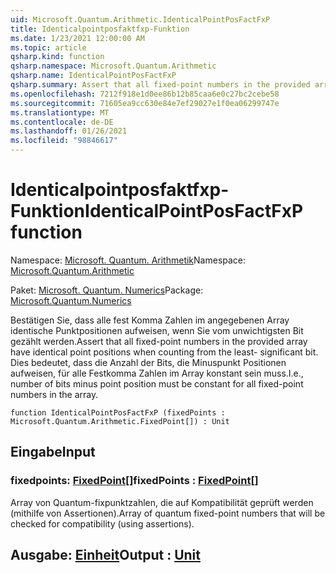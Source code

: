 ```yaml
---
uid: Microsoft.Quantum.Arithmetic.IdenticalPointPosFactFxP
title: Identicalpointposfaktfxp-Funktion
ms.date: 1/23/2021 12:00:00 AM
ms.topic: article
qsharp.kind: function
qsharp.namespace: Microsoft.Quantum.Arithmetic
qsharp.name: IdenticalPointPosFactFxP
qsharp.summary: Assert that all fixed-point numbers in the provided array have identical point positions when counting from the least- significant bit. I.e., number of bits minus point position must be constant for all fixed-point numbers in the array.
ms.openlocfilehash: 7212f918e1d0ee86b12b85caa6e0c27bc2cebe58
ms.sourcegitcommit: 71605ea9cc630e84e7ef29027e1f0ea06299747e
ms.translationtype: MT
ms.contentlocale: de-DE
ms.lasthandoff: 01/26/2021
ms.locfileid: "98846617"
---
```

# <a name="identicalpointposfactfxp-function"></a><span data-ttu-id="adcfa-102">Identicalpointposfaktfxp-Funktion</span><span class="sxs-lookup"><span data-stu-id="adcfa-102">IdenticalPointPosFactFxP function</span></span>

<span data-ttu-id="adcfa-103">Namespace: [Microsoft. Quantum. Arithmetik](xref:Microsoft.Quantum.Arithmetic)</span><span class="sxs-lookup"><span data-stu-id="adcfa-103">Namespace: [Microsoft.Quantum.Arithmetic](xref:Microsoft.Quantum.Arithmetic)</span></span>

<span data-ttu-id="adcfa-104">Paket: [Microsoft. Quantum. Numerics](https://nuget.org/packages/Microsoft.Quantum.Numerics)</span><span class="sxs-lookup"><span data-stu-id="adcfa-104">Package: [Microsoft.Quantum.Numerics](https://nuget.org/packages/Microsoft.Quantum.Numerics)</span></span>


<span data-ttu-id="adcfa-105">Bestätigen Sie, dass alle fest Komma Zahlen im angegebenen Array identische Punktpositionen aufweisen, wenn Sie vom unwichtigsten Bit gezählt werden.</span><span class="sxs-lookup"><span data-stu-id="adcfa-105">Assert that all fixed-point numbers in the provided array have identical point positions when counting from the least- significant bit.</span></span> <span data-ttu-id="adcfa-106">Dies bedeutet, dass die Anzahl der Bits, die Minuspunkt Positionen aufweisen, für alle Festkomma Zahlen im Array konstant sein muss.</span><span class="sxs-lookup"><span data-stu-id="adcfa-106">I.e., number of bits minus point position must be constant for all fixed-point numbers in the array.</span></span>

```qsharp
function IdenticalPointPosFactFxP (fixedPoints : Microsoft.Quantum.Arithmetic.FixedPoint[]) : Unit
```


## <a name="input"></a><span data-ttu-id="adcfa-107">Eingabe</span><span class="sxs-lookup"><span data-stu-id="adcfa-107">Input</span></span>

### <a name="fixedpoints--fixedpoint"></a><span data-ttu-id="adcfa-108">fixedpoints: [FixedPoint](xref:Microsoft.Quantum.Arithmetic.FixedPoint)[]</span><span class="sxs-lookup"><span data-stu-id="adcfa-108">fixedPoints : [FixedPoint](xref:Microsoft.Quantum.Arithmetic.FixedPoint)[]</span></span>

<span data-ttu-id="adcfa-109">Array von Quantum-fixpunktzahlen, die auf Kompatibilität geprüft werden (mithilfe von Assertionen).</span><span class="sxs-lookup"><span data-stu-id="adcfa-109">Array of quantum fixed-point numbers that will be checked for compatibility (using assertions).</span></span>



## <a name="output--unit"></a><span data-ttu-id="adcfa-110">Ausgabe: [Einheit](xref:microsoft.quantum.lang-ref.unit)</span><span class="sxs-lookup"><span data-stu-id="adcfa-110">Output : [Unit](xref:microsoft.quantum.lang-ref.unit)</span></span>

